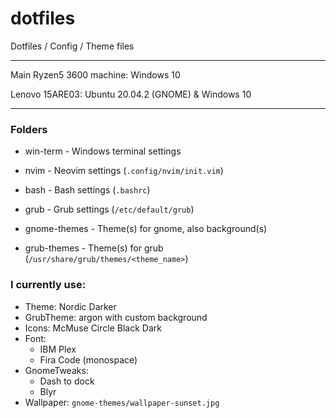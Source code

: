 # dotfiles

Dotfiles / Config / Theme files

----------------------------------------------

Main Ryzen5 3600 machine: Windows 10

Lenovo 15ARE03: Ubuntu 20.04.2 (GNOME) & Windows 10

----------------------------------------------

### Folders

* win-term - Windows terminal settings
* nvim - Neovim settings (`.config/nvim/init.vim`)
* bash - Bash settings (`.bashrc`)
* grub - Grub settings (`/etc/default/grub`)

* gnome-themes - Theme(s) for gnome, also background(s)
* grub-themes - Theme(s) for grub (`/usr/share/grub/themes/<theme_name>`)

### I currently use:
- Theme: Nordic Darker
- GrubTheme: argon with custom background
- Icons: McMuse Circle Black Dark
- Font:
    - IBM Plex
    - Fira Code (monospace)
- GnomeTweaks: 
    - Dash to dock
    - Blyr
- Wallpaper: `gnome-themes/wallpaper-sunset.jpg`

<!-- 
~~ ARCHIVED -> /archive ~~

Personal dotfiles | Currently using Ubuntu 20.04 | i3-gaps

---

### Update files:
Just run `./update.sh`

*You might need to chnage paths, check the default ones in `update.sh`!*

### What files are saved:
- Polybar configs, scripts
- Vim configs, plugins, colorschemes
- .bashrc
- i3 config 
-->
